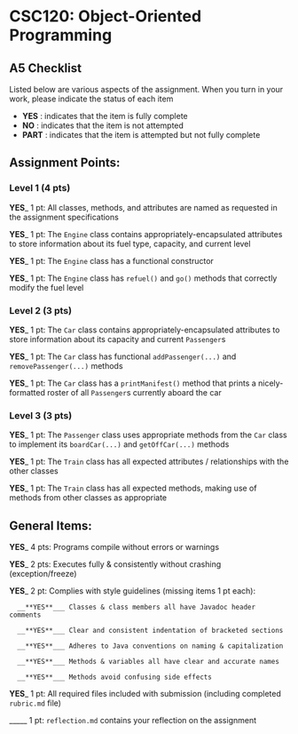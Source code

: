 # CSC120: Object-Oriented Programming
## A5 Checklist

Listed below are various aspects of the assignment.  When you turn in your work, please indicate the status of each item

- **YES** : indicates that the item is fully complete
- **NO** : indicates that the item is not attempted
- **PART** : indicates that the item is attempted but not fully complete


## Assignment Points:

### Level 1 (4 pts)

__**YES**___ 1 pt: All classes, methods, and attributes are named as requested in the assignment specifications

__**YES**___ 1 pt: The `Engine` class contains appropriately-encapsulated attributes to store information about its fuel type, capacity, and current level

__**YES**___ 1 pt: The `Engine` class has a functional constructor

__**YES**___ 1 pt: The `Engine` class has `refuel()` and `go()` methods that correctly modify the fuel level

### Level 2 (3 pts)

__**YES**___ 1 pt: The `Car` class contains appropriately-encapsulated attributes to store information about its capacity and current `Passenger`s

__**YES**___ 1 pt: The `Car` class has functional `addPassenger(...)` and `removePassenger(...)` methods

__**YES**___ 1 pt: The `Car` class has a `printManifest()` method that prints a nicely-formatted roster of all `Passenger`s currently aboard the car

### Level 3 (3 pts)

__**YES**___ 1 pt: The `Passenger` class uses appropriate methods from the `Car` class to implement its `boardCar(...)` and `getOffCar(...)` methods

__**YES**___ 1 pt: The `Train` class has all expected attributes / relationships with the other classes

__**YES**___ 1 pt: The `Train` class has all expected methods, making use of methods from other classes as appropriate



## General Items:

__**YES**___ 4 pts: Programs compile without errors or warnings

__**YES**___ 2 pts: Executes fully & consistently without crashing (exception/freeze)

__**YES**___ 2 pt: Complies with style guidelines (missing items 1 pt each):

      __**YES**___ Classes & class members all have Javadoc header comments

      __**YES**___ Clear and consistent indentation of bracketed sections

      __**YES**___ Adheres to Java conventions on naming & capitalization

      __**YES**___ Methods & variables all have clear and accurate names

      __**YES**___ Methods avoid confusing side effects

__**YES**___ 1 pt: All required files included with submission (including completed `rubric.md` file)

_____ 1 pt: `reflection.md` contains your reflection on the assignment
